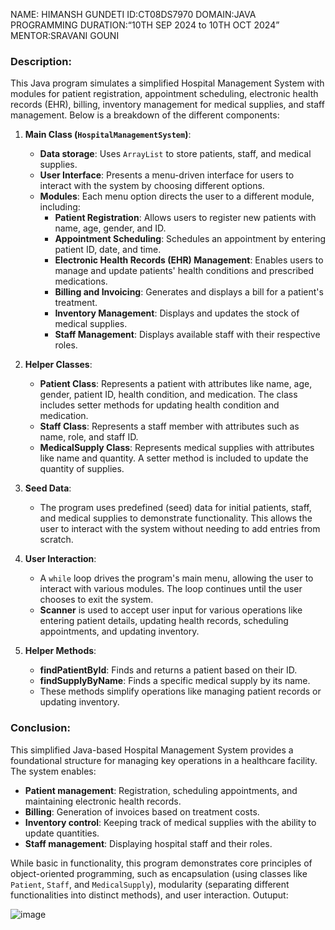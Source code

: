 NAME: HIMANSH GUNDETI 
ID:CT08DS7970 
DOMAIN:JAVA PROGRAMMING 
DURATION:“10TH SEP 2024 to 10TH OCT 2024” 
MENTOR:SRAVANI GOUNI

### Description:

This Java program simulates a simplified Hospital Management System with modules for patient registration, appointment scheduling, electronic health records (EHR), billing, inventory management for medical supplies, and staff management. Below is a breakdown of the different components:

1. **Main Class (`HospitalManagementSystem`)**:
   - **Data storage**: Uses `ArrayList` to store patients, staff, and medical supplies.
   - **User Interface**: Presents a menu-driven interface for users to interact with the system by choosing different options.
   - **Modules**: Each menu option directs the user to a different module, including:
     - **Patient Registration**: Allows users to register new patients with name, age, gender, and ID.
     - **Appointment Scheduling**: Schedules an appointment by entering patient ID, date, and time.
     - **Electronic Health Records (EHR) Management**: Enables users to manage and update patients' health conditions and prescribed medications.
     - **Billing and Invoicing**: Generates and displays a bill for a patient's treatment.
     - **Inventory Management**: Displays and updates the stock of medical supplies.
     - **Staff Management**: Displays available staff with their respective roles.

2. **Helper Classes**:
   - **Patient Class**: Represents a patient with attributes like name, age, gender, patient ID, health condition, and medication. The class includes setter methods for updating health condition and medication.
   - **Staff Class**: Represents a staff member with attributes such as name, role, and staff ID.
   - **MedicalSupply Class**: Represents medical supplies with attributes like name and quantity. A setter method is included to update the quantity of supplies.

3. **Seed Data**:
   - The program uses predefined (seed) data for initial patients, staff, and medical supplies to demonstrate functionality. This allows the user to interact with the system without needing to add entries from scratch.
   
4. **User Interaction**:
   - A `while` loop drives the program's main menu, allowing the user to interact with various modules. The loop continues until the user chooses to exit the system.
   - **Scanner** is used to accept user input for various operations like entering patient details, updating health records, scheduling appointments, and updating inventory.
   
5. **Helper Methods**:
   - **findPatientById**: Finds and returns a patient based on their ID.
   - **findSupplyByName**: Finds a specific medical supply by its name.
   - These methods simplify operations like managing patient records or updating inventory.

### Conclusion:

This simplified Java-based Hospital Management System provides a foundational structure for managing key operations in a healthcare facility. The system enables:
- **Patient management**: Registration, scheduling appointments, and maintaining electronic health records.
- **Billing**: Generation of invoices based on treatment costs.
- **Inventory control**: Keeping track of medical supplies with the ability to update quantities.
- **Staff management**: Displaying hospital staff and their roles.

While basic in functionality, this program demonstrates core principles of object-oriented programming, such as encapsulation (using classes like `Patient`, `Staff`, and `MedicalSupply`), modularity (separating different functionalities into distinct methods), and user interaction.
Outuput:

![image](https://github.com/user-attachments/assets/d7bad8eb-1d13-464f-b145-feb39569d923)

